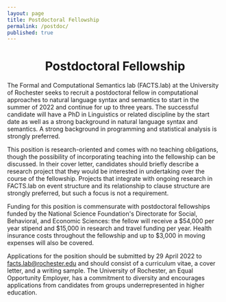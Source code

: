 ```yaml
---
layout: page
title: Postdoctoral Fellowship
permalink: /postdoc/
published: true
---
```


<center><h1>Postdoctoral Fellowship</h1></center>

The Formal and Computational Semantics lab (FACTS.lab) at the University of Rochester seeks to recruit a postdoctoral fellow in computational approaches to natural language syntax and semantics to start in the summer of 2022 and continue for up to three years. The successful candidate will have a PhD in Linguistics or related discipline by the start date as well as a strong background in natural language syntax and semantics. A strong background in programming and statistical analysis is strongly preferred. 

This position is research-oriented and comes with no teaching obligations, though the possibility of incorporating teaching into the fellowship can be discussed. In their cover letter, candidates should briefly describe a research project that they would be interested in undertaking over the course of the fellowship. Projects that integrate with ongoing research in FACTS.lab on event structure and its relationship to clause structure are strongly preferred, but such a focus is not a requirement. 

Funding for this position is commensurate with postdoctoral fellowships funded by the National Science Foundation's Directorate for Social, Behavioral, and Economic Sciences: the fellow will receive a $54,000 per year stipend and $15,000 in research and travel funding per year. Health insurance costs throughout the fellowship and up to $3,000 in moving expenses will also be covered.

Applications for the position should be submitted by 29 April 2022 to [facts.lab@rochester.edu](mailto:facts.lab@rochester.edu) and should consist of a curriculum vitae, a cover letter, and a writing sample. The University of Rochester, an Equal Opportunity Employer, has a commitment to diversity and encourages applications from candidates from groups underrepresented in higher education. 
